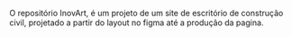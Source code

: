 O repositório InovArt, é um projeto de um site de escritório de construção civil, projetado a partir do layout no figma até a produção da pagina.
